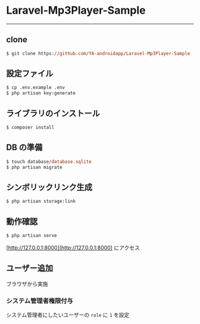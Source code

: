 # Laravel-Mp3Player-Sample

---

## clone

```ps
$ git clone https://github.com/YA-androidapp/Laravel-Mp3Player-Sample
```

## 設定ファイル

```ps
$ cp .env.example .env
$ php artisan key:generate
```

## ライブラリのインストール

```ps
$ composer install
```

## DB の準備

```ps
$ touch database/database.sqlite
$ php artisan migrate
```

## シンボリックリンク生成

```cmd
$ php artisan storage:link
```

## 動作確認

```ps
$ php artisan serve
```

[http://127.0.0.1:8000](http://127.0.0.1:8000) にアクセス

## ユーザー追加

ブラウザから実施

### システム管理者権限付与

システム管理者にしたいユーザーの `role` に `1` を設定
